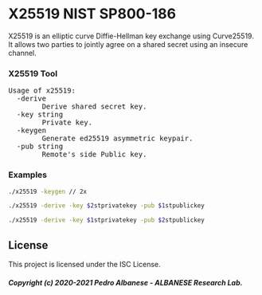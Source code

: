 # X25519 NIST SP800-186
X25519 is an elliptic curve Diffie-Hellman key exchange using Curve25519. It allows two parties to jointly agree on a shared secret using an insecure channel. 
### X25519 Tool
<pre>Usage of x25519:
  -derive
        Derive shared secret key.
  -key string
        Private key.
  -keygen
        Generate ed25519 asymmetric keypair.
  -pub string
        Remote's side Public key.</pre>

### Examples
```sh
./x25519 -keygen // 2x
```
```sh
./x25519 -derive -key $2stprivatekey -pub $1stpublickey
```
```sh
./x25519 -derive -key $1stprivatekey -pub $2stpublickey
```
## License
This project is licensed under the ISC License.
##### Copyright (c) 2020-2021 Pedro Albanese - ALBANESE Research Lab.
